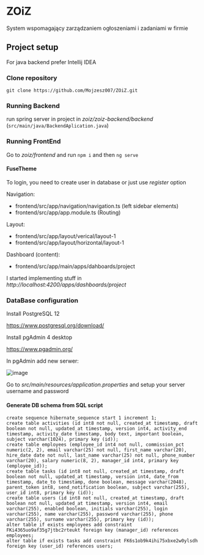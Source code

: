 # ZOiZ
System wspomagający zarządzaniem ogłoszeniami i zadaniami w firmie

## Project setup
For java backend prefer Intellij IDEA

### Clone repository
`git clone https://github.com/Mojzesz007/ZOiZ.git`

### Running Backend 
run spring server in project in _zoiz/zoiz-backend/backend_ (`src/main/java/BackendAplication.java`) 
### Running FrontEnd 
Go to _zoiz/frontend_ and run `npm i` and then `ng serve`

#### FuseTheme
To login, you need to create user in database or just use _register_ option

Navigation: 
- frontend/src/app/navigation/navigation.ts (left sidebar elements)
- frontend/src/app/app.module.ts (Routing)

Layout:
- frontend/src/app/layout/verical/layout-1
- frontend/src/app/layout/horizontal/layout-1

Dashboard (content):
- frontend/src/app/main/apps/dahboards/project

I started implementing stuff in _http://localhost:4200/apps/dashboards/project_

### DataBase configuration
Install PostgreSQL 12 

https://www.postgresql.org/download/ 

Install pgAdmin 4 desktop 

https://www.pgadmin.org/

In pgAdmin add new serwer: 

![image](https://user-images.githubusercontent.com/72619211/160450424-8f8da34d-0bc6-4c9a-8916-5c76affc6110.png)

Go to _src/main/resources/application.properties_ and setup your server username and password

#### Generate DB schema from SQL script

```
create sequence hibernate_sequence start 1 increment 1;
create table activities (id int8 not null, created_at timestamp, draft boolean not null, updated_at timestamp, version int4, activity_end timestamp, activity_date timestamp, body text, important boolean, subject varchar(1024), primary key (id));
create table employees (employee_id int4 not null, commission_pct numeric(2, 2), email varchar(25) not null, first_name varchar(20), hire_date date not null, last_name varchar(25) not null, phone_number varchar(20), salary numeric(8, 2), manager_id int4, primary key (employee_id));
create table tasks (id int8 not null, created_at timestamp, draft boolean not null, updated_at timestamp, version int4, date_from timestamp, date_to timestamp, done boolean, message varchar(2048), parent_token int8, send_notification boolean, subject varchar(255), user_id int8, primary key (id));
create table users (id int8 not null, created_at timestamp, draft boolean not null, updated_at timestamp, version int4, email varchar(255), enabled boolean, initials varchar(255), login varchar(255), name varchar(255), password varchar(255), phone varchar(255), surname varchar(255), primary key (id));
alter table if exists employees add constraint FKi4365uo9af35g7jtbc2rteukt foreign key (manager_id) references employees;
alter table if exists tasks add constraint FK6s1ob9k4ihi75xbxe2w0ylsdh foreign key (user_id) references users;
```
